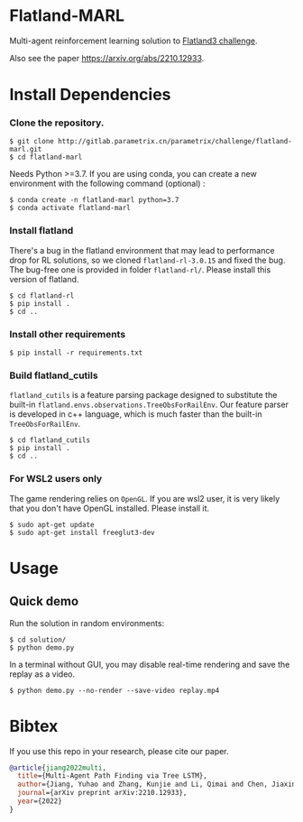 # Flatland-MARL
Multi-agent reinforcement learning solution to [Flatland3 challenge](https://www.aicrowd.com/challenges/flatland-3).

Also see the paper https://arxiv.org/abs/2210.12933.

# Install Dependencies

### Clone the repository.
```shell
$ git clone http://gitlab.parametrix.cn/parametrix/challenge/flatland-marl.git
$ cd flatland-marl
```

Needs Python >=3.7.
If you are using conda, you can create a new environment with the following command (optional) :
```shell
$ conda create -n flatland-marl python=3.7
$ conda activate flatland-marl 
```

### Install flatland
There's a bug in the flatland environment that may lead to performance drop for RL solutions, so we cloned `flatland-rl-3.0.15` and fixed the bug. The bug-free one is provided in folder `flatland-rl/`. Please install this version of flatland.
```shell
$ cd flatland-rl
$ pip install .
$ cd ..
```

### Install other requirements
```shell
$ pip install -r requirements.txt
```

### Build flatland_cutils
`flatland_cutils` is a feature parsing package designed to substitute the built-in `flatland.envs.observations.TreeObsForRailEnv`. Our feature parser is developed in c++ language, which is much faster than the built-in `TreeObsForRailEnv`.
```shell
$ cd flatland_cutils
$ pip install .
$ cd ..
```

### For WSL2 users only
The game rendering relies on `OpenGL`. If you are wsl2 user, it is very likely that you don't have OpenGL installed. Please install it.
```shell
$ sudo apt-get update
$ sudo apt-get install freeglut3-dev
```


# Usage

## Quick demo
Run the solution in random environments:
```shell
$ cd solution/
$ python demo.py
```

In a terminal without GUI, you may disable real-time rendering and save the replay as a video.
```shell
$ python demo.py --no-render --save-video replay.mp4
```

<!-- 
## Our results

| Test Stage |     Model     | #agents | Map Size  | #cities| Arrival%| Normalized<br>Reward|
|:----------:|:------------- | -------:|:---------:| ------:| -------:| -------------------:|
|  Test_00   | Phase-III-50  |       7 |  30 x 30  |      2 |    94.3 |                .957 |
|  Test_01   | Phase-III-50  |      10 |  30 x 30  |      2 |    92.0 |                .947 |
|  Test_02   | Phase-III-50  |      20 |  30 x 30  |      3 |    87.0 |                .934 |
|  Test_03   | Phase-III-50  |      50 |  30 x 35  |      3 |    86.2 |                .922 |
|  Test_04   | Phase-III-80  |      80 |  35 x 30  |      5 |    62.6 |                .812 |
|  Test_05   | Phase-III-80  |      80 |  45 x 35  |      7 |    62.9 |                .824 |
|  Test_06   | Phase-III-80  |      80 |  40 x 60  |      9 |    70.6 |                .859 |
|  Test_07   | Phase-III-80  |      80 |  60 x 40  |     13 |    65.4 |                .833 |
|  Test_08   | Phase-III-80  |      80 |  60 x 60  |     17 |    74.3 |                .877 |
|  Test_09   | Phase-III-100 |     100 |  80 x 120 |     21 |    59.7 |                .795 |
|  Test_10   | Phase-III-100 |     100 | 100 x 80  |     25 |    57.6 |                .779 |
|  Test_11   | Phase-III-200 |     200 | 100 x 100 |     29 |    52.8 |                .790 |
|  Test_12   | Phase-III-200 |     200 | 150 x 150 |     33 |    57.3 |                .777 |
|  Test_13   | Phase-III-200 |     400 | 150 x 150 |     37 |    34.9 |                .704 |
|  Test_14   | Phase-III-200 |     425 | 158 x 158 |     41 |    39.3 |                .721 |
 -->

# Bibtex
If you use this repo in your research, please cite our paper.
```bib
@article{jiang2022multi,
  title={Multi-Agent Path Finding via Tree LSTM},
  author={Jiang, Yuhao and Zhang, Kunjie and Li, Qimai and Chen, Jiaxin and Zhu, Xiaolong},
  journal={arXiv preprint arXiv:2210.12933},
  year={2022}
}
```
